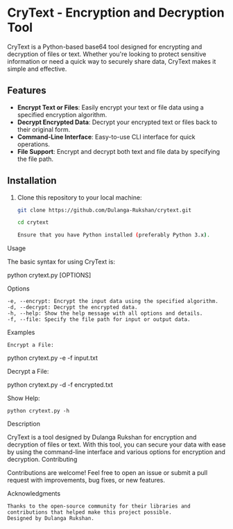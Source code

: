 # CryText - Encryption and Decryption Tool

CryText is a Python-based base64 tool designed for encrypting and decryption of files or text. Whether you're looking to protect sensitive information or need a quick way to securely share data, CryText makes it simple and effective.

## Features

- **Encrypt Text or Files**: Easily encrypt your text or file data using a specified encryption algorithm.
- **Decrypt Encrypted Data**: Decrypt your encrypted text or files back to their original form.
- **Command-Line Interface**: Easy-to-use CLI interface for quick operations.
- **File Support**: Encrypt and decrypt both text and file data by specifying the file path.

## Installation

1. Clone this repository to your local machine:
   ```bash
   git clone https://github.com/Dulanga-Rukshan/crytext.git

   cd crytext
   
   Ensure that you have Python installed (preferably Python 3.x).

Usage

The basic syntax for using CryText is:

python crytext.py [OPTIONS]

Options

    -e, --encrypt: Encrypt the input data using the specified algorithm.
    -d, --decrypt: Decrypt the encrypted data.
    -h, --help: Show the help message with all options and details.
    -f, --file: Specify the file path for input or output data.

Examples

    Encrypt a File:

python crytext.py -e -f input.txt

Decrypt a File:

python crytext.py -d -f encrypted.txt

Show Help:

    python crytext.py -h

Description

CryText is a tool designed by Dulanga Rukshan for encryption and decryption of files or text. With this tool, you can secure your data with ease by using the command-line interface and various options for encryption and decryption.
Contributing

Contributions are welcome! Feel free to open an issue or submit a pull request with improvements, bug fixes, or new features.

Acknowledgments

    Thanks to the open-source community for their libraries and contributions that helped make this project possible.
    Designed by Dulanga Rukshan.

